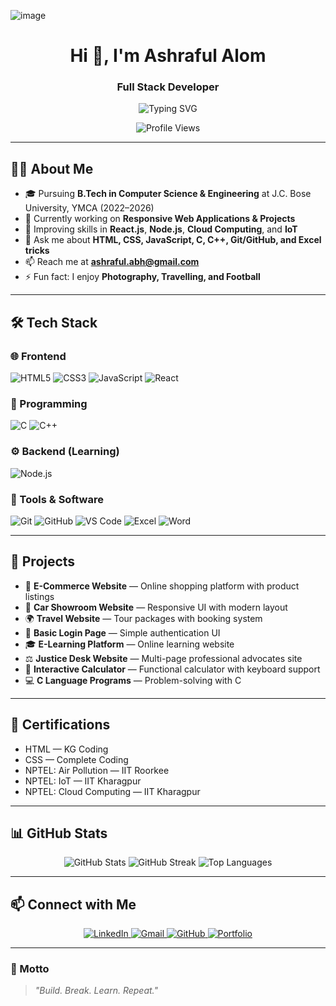 ![image](https://github.com/ashraful-alom-1/banner/blob/main/Black%20and%20Gray%20Minimalist%20Shapes%20Personal%20Profile%20LinkedIn%20Banner.png?raw=true)



<!-- Profile Header -->
<h1 align="center">Hi 👋, I'm Ashraful Alom</h1>
<h3 align="center">Full Stack Developer </h3>

<p align="center">
  <img src="https://readme-typing-svg.herokuapp.com?font=Fira+Code&size=24&pause=1000&center=true&width=550&lines=Full-Stack-Developer;Quick+Learner;Problem+Solver;Learning+React;Learning+Node.js" alt="Typing SVG" />

</p>

<!-- Profile Views -->
<p align="center">
  <img src="https://komarev.com/ghpvc/?username=ashraful-alom-1&style=flat-square&color=blue" alt="Profile Views" />
</p>

---

## 👨‍💻 About Me

- 🎓 Pursuing **B.Tech in Computer Science & Engineering** at J.C. Bose University, YMCA (2022–2026)  
- 🔭 Currently working on **Responsive Web Applications & Projects**  
- 🌱 Improving skills in **React.js**, **Node.js**, **Cloud Computing**, and **IoT**  
- 💬 Ask me about **HTML, CSS, JavaScript, C, C++, Git/GitHub, and Excel tricks**  
- 📫 Reach me at **ashraful.abh@gmail.com**  
- ⚡ Fun fact: I enjoy **Photography, Travelling, and Football**

---

## 🛠️ Tech Stack

### 🌐 Frontend
![HTML5](https://img.shields.io/badge/-HTML5-E34F26?style=flat-square&logo=html5&logoColor=white)
![CSS3](https://img.shields.io/badge/-CSS3-1572B6?style=flat-square&logo=css3)
![JavaScript](https://img.shields.io/badge/-JavaScript-F7DF1E?style=flat-square&logo=javascript&logoColor=black)
![React](https://img.shields.io/badge/-React-20232A?style=flat-square&logo=react)

### 🧠 Programming
![C](https://img.shields.io/badge/-C-00599C?style=flat-square&logo=c)
![C++](https://img.shields.io/badge/-C++-00599C?style=flat-square&logo=c%2B%2B&logoColor=white)

### ⚙️ Backend (Learning)
![Node.js](https://img.shields.io/badge/-Node.js-339933?style=flat-square&logo=node.js&logoColor=white)

### 🧰 Tools & Software
![Git](https://img.shields.io/badge/-Git-F05032?style=flat-square&logo=git&logoColor=white)
![GitHub](https://img.shields.io/badge/-GitHub-181717?style=flat-square&logo=github)
![VS Code](https://img.shields.io/badge/-VS%20Code-007ACC?style=flat-square&logo=visual-studio-code)
![Excel](https://img.shields.io/badge/-Excel-217346?style=flat-square&logo=microsoft-excel&logoColor=white)
![Word](https://img.shields.io/badge/-Word-2B579A?style=flat-square&logo=microsoft-word&logoColor=white)

---

## 🚀 Projects

- 🛒 **E-Commerce Website** — Online shopping platform with product listings  
- 🚗 **Car Showroom Website** — Responsive UI with modern layout  
- 🌍 **Travel Website** — Tour packages with booking system  
- 🔐 **Basic Login Page** — Simple authentication UI  
- 🎓 **E-Learning Platform** — Online learning website  
- ⚖️ **Justice Desk Website** — Multi-page professional advocates site  
- 🧮 **Interactive Calculator** — Functional calculator with keyboard support  
- 💻 **C Language Programs** — Problem-solving with C  

---

## 📜 Certifications

- HTML — KG Coding  
- CSS — Complete Coding  
- NPTEL: Air Pollution — IIT Roorkee  
- NPTEL: IoT — IIT Kharagpur  
- NPTEL: Cloud Computing — IIT Kharagpur  

---

## 📊 GitHub Stats

<p align="center">
  <img src="https://github-readme-stats.vercel.app/api?username=ashraful-alom-1&show_icons=true&theme=radical" alt="GitHub Stats" />
  <img src="https://github-readme-streak-stats.herokuapp.com?user=ashraful-alom-1&theme=radical" alt="GitHub Streak" />
  <img src="https://github-readme-stats.vercel.app/api/top-langs/?username=ashraful-alom-1&layout=compact&theme=radical" alt="Top Languages" />
</p>

---

## 📫 Connect with Me

<p align="center">
  <a href="https://www.linkedin.com/in/ashraful-alom-612a05268/" target="_blank">
    <img alt="LinkedIn" src="https://img.shields.io/badge/LinkedIn-blue?style=flat-square&logo=linkedin" />
  </a>
  <a href="mailto:ashraful.abh@gmail.com">
    <img alt="Gmail" src="https://img.shields.io/badge/Gmail-D14836?style=flat-square&logo=gmail&logoColor=white" />
  </a>
  <a href="https://github.com/ashraful-alom-1">
    <img alt="GitHub" src="https://img.shields.io/badge/GitHub-100000?style=flat-square&logo=github&logoColor=white" />
  </a>
  <a href="https://ashraful-alom-1.github.io/portfolio-fullstack/" target="_blank">
    <img alt="Portfolio" src="https://img.shields.io/badge/Portfolio-FF5722?style=flat-square&logo=google-chrome&logoColor=white" />
  </a>
</p>

---

### 🎯 Motto
> *"Build. Break. Learn. Repeat."*
